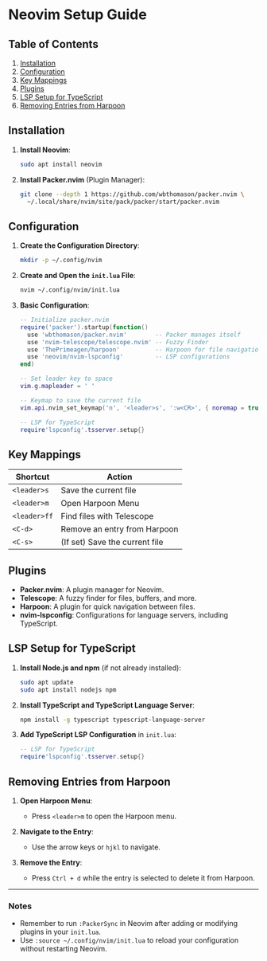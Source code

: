 # Neovim Setup Guide

## Table of Contents
1. [Installation](#installation)
2. [Configuration](#configuration)
3. [Key Mappings](#key-mappings)
4. [Plugins](#plugins)
5. [LSP Setup for TypeScript](#lsp-setup-for-typescript)
6. [Removing Entries from Harpoon](#removing-entries-from-harpoon)

## Installation

1. **Install Neovim**:
   ```bash
   sudo apt install neovim
   ```

2. **Install Packer.nvim** (Plugin Manager):
   ```bash
   git clone --depth 1 https://github.com/wbthomason/packer.nvim \
     ~/.local/share/nvim/site/pack/packer/start/packer.nvim
   ```

## Configuration

1. **Create the Configuration Directory**:
   ```bash
   mkdir -p ~/.config/nvim
   ```

2. **Create and Open the `init.lua` File**:
   ```bash
   nvim ~/.config/nvim/init.lua
   ```

3. **Basic Configuration**:
   ```lua
   -- Initialize packer.nvim
   require('packer').startup(function()
     use 'wbthomason/packer.nvim'        -- Packer manages itself
     use 'nvim-telescope/telescope.nvim' -- Fuzzy Finder
     use 'ThePrimeagen/harpoon'          -- Harpoon for file navigation
     use 'neovim/nvim-lspconfig'         -- LSP configurations
   end)

   -- Set leader key to space
   vim.g.mapleader = ' '

   -- Keymap to save the current file
   vim.api.nvim_set_keymap('n', '<leader>s', ':w<CR>', { noremap = true, silent = true })

   -- LSP for TypeScript
   require'lspconfig'.tsserver.setup{}
   ```

## Key Mappings

| Shortcut             | Action                                |
|----------------------|---------------------------------------|
| `<leader>s`        | Save the current file                |
| `<leader>m`        | Open Harpoon Menu                    |
| `<leader>ff`       | Find files with Telescope             |
| `<C-d>`            | Remove an entry from Harpoon          |
| `<C-s>`            | (If set) Save the current file        |

## Plugins

- **Packer.nvim**: A plugin manager for Neovim.
- **Telescope**: A fuzzy finder for files, buffers, and more.
- **Harpoon**: A plugin for quick navigation between files.
- **nvim-lspconfig**: Configurations for language servers, including TypeScript.

## LSP Setup for TypeScript

1. **Install Node.js and npm** (if not already installed):
   ```bash
   sudo apt update
   sudo apt install nodejs npm
   ```

2. **Install TypeScript and TypeScript Language Server**:
   ```bash
   npm install -g typescript typescript-language-server
   ```

3. **Add TypeScript LSP Configuration** in `init.lua`:
   ```lua
   -- LSP for TypeScript
   require'lspconfig'.tsserver.setup{}
   ```

## Removing Entries from Harpoon

1. **Open Harpoon Menu**:
   - Press `<leader>m` to open the Harpoon menu.

2. **Navigate to the Entry**:
   - Use the arrow keys or `hjkl` to navigate.

3. **Remove the Entry**:
   - Press `Ctrl + d` while the entry is selected to delete it from Harpoon.

---

### Notes
- Remember to run `:PackerSync` in Neovim after adding or modifying plugins in your `init.lua`.
- Use `:source ~/.config/nvim/init.lua` to reload your configuration without restarting Neovim.
